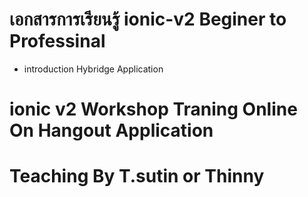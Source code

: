 # เอกสารการเรียนรู้ ionic-v2 Beginer to Professinal
- introduction Hybridge Application
# ionic v2 Workshop Traning Online On Hangout Application 
# Teaching By T.sutin or Thinny
